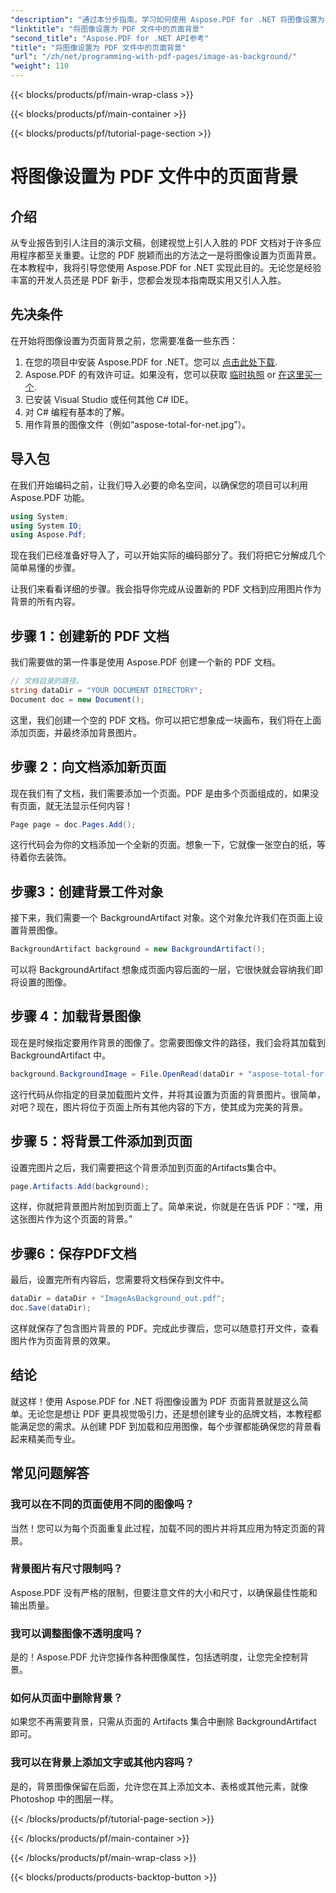 ```yaml
---
"description": "通过本分步指南，学习如何使用 Aspose.PDF for .NET 将图像设置为 PDF 的页面背景。创建专业且视觉上引人入胜的文档。"
"linktitle": "将图像设置为 PDF 文件中的页面背景"
"second_title": "Aspose.PDF for .NET API参考"
"title": "将图像设置为 PDF 文件中的页面背景"
"url": "/zh/net/programming-with-pdf-pages/image-as-background/"
"weight": 110
---
```


{{< blocks/products/pf/main-wrap-class >}}

{{< blocks/products/pf/main-container >}}

{{< blocks/products/pf/tutorial-page-section >}}

# 将图像设置为 PDF 文件中的页面背景

## 介绍

从专业报告到引人注目的演示文稿，创建视觉上引人入胜的 PDF 文档对于许多应用程序都至关重要。让您的 PDF 脱颖而出的方法之一是将图像设置为页面背景。在本教程中，我将引导您使用 Aspose.PDF for .NET 实现此目的。无论您是经验丰富的开发人员还是 PDF 新手，您都会发现本指南既实用又引人入胜。

## 先决条件

在开始将图像设置为页面背景之前，您需要准备一些东西：

1. 在您的项目中安装 Aspose.PDF for .NET。您可以 [点击此处下载](https://releases。aspose.com/pdf/net/).
2. Aspose.PDF 的有效许可证。如果没有，您可以获取 [临时执照](https://purchase.aspose.com/temp或者ary-license/) or [在这里买一个](https://purchase。aspose.com/buy).
3. 已安装 Visual Studio 或任何其他 C# IDE。
4. 对 C# 编程有基本的了解。
5. 用作背景的图像文件（例如“aspose-total-for-net.jpg”）。

## 导入包

在我们开始编码之前，让我们导入必要的命名空间，以确保您的项目可以利用 Aspose.PDF 功能。

```csharp
using System;
using System.IO;
using Aspose.Pdf;
```

现在我们已经准备好导入了，可以开始实际的编码部分了。我们将把它分解成几个简单易懂的步骤。

让我们来看看详细的步骤。我会指导你完成从设置新的 PDF 文档到应用图片作为背景的所有内容。

## 步骤 1：创建新的 PDF 文档

我们需要做的第一件事是使用 Aspose.PDF 创建一个新的 PDF 文档。

```csharp
// 文档目录的路径。
string dataDir = "YOUR DOCUMENT DIRECTORY";
Document doc = new Document();
```

这里，我们创建一个空的 PDF 文档。你可以把它想象成一块画布，我们将在上面添加页面，并最终添加背景图片。

## 步骤 2：向文档添加新页面

现在我们有了文档，我们需要添加一个页面。PDF 是由多个页面组成的，如果没有页面，就无法显示任何内容！

```csharp
Page page = doc.Pages.Add();
```

这行代码会为你的文档添加一个全新的页面。想象一下，它就像一张空白的纸，等待着你去装饰。

## 步骤3：创建背景工件对象

接下来，我们需要一个 BackgroundArtifact 对象。这个对象允许我们在页面上设置背景图像。

```csharp
BackgroundArtifact background = new BackgroundArtifact();
```

可以将 BackgroundArtifact 想象成页面内容后面的一层，它很快就会容纳我们即将设置的图像。

## 步骤 4：加载背景图像

现在是时候指定要用作背景的图像了。您需要图像文件的路径，我们会将其加载到 BackgroundArtifact 中。

```csharp
background.BackgroundImage = File.OpenRead(dataDir + "aspose-total-for-net.jpg");
```

这行代码从你指定的目录加载图片文件，并将其设置为页面的背景图片。很简单，对吧？现在，图片将位于页面上所有其他内容的下方，使其成为完美的背景。

## 步骤 5：将背景工件添加到页面

设置完图片之后，我们需要把这个背景添加到页面的Artifacts集合中。

```csharp
page.Artifacts.Add(background);
```

这样，你就把背景图片附加到页面上了。简单来说，你就是在告诉 PDF：“嘿，用这张图片作为这个页面的背景。”

## 步骤6：保存PDF文档

最后，设置完所有内容后，您需要将文档保存到文件中。

```csharp
dataDir = dataDir + "ImageAsBackground_out.pdf";
doc.Save(dataDir);
```

这样就保存了包含图片背景的 PDF。完成此步骤后，您可以随意打开文件，查看图片作为页面背景的效果。

## 结论

就这样！使用 Aspose.PDF for .NET 将图像设置为 PDF 页面背景就是这么简单。无论您是想让 PDF 更具视觉吸引力，还是想创建专业的品牌文档，本教程都能满足您的需求。从创建 PDF 到加载和应用图像，每个步骤都能确保您的背景看起来精美而专业。

## 常见问题解答

### 我可以在不同的页面使用不同的图像吗？
当然！您可以为每个页面重复此过程，加载不同的图片并将其应用为特定页面的背景。

### 背景图片有尺寸限制吗？
Aspose.PDF 没有严格的限制，但要注意文件的大小和尺寸，以确保最佳性能和输出质量。

### 我可以调整图像不透明度吗？
是的！Aspose.PDF 允许您操作各种图像属性，包括透明度，让您完全控制背景。

### 如何从页面中删除背景？
如果您不再需要背景，只需从页面的 Artifacts 集合中删除 BackgroundArtifact 即可。

### 我可以在背景上添加文字或其他内容吗？
是的，背景图像保留在后面，允许您在其上添加文本、表格或其他元素，就像 Photoshop 中的图层一样。

{{< /blocks/products/pf/tutorial-page-section >}}

{{< /blocks/products/pf/main-container >}}

{{< /blocks/products/pf/main-wrap-class >}}

{{< blocks/products/products-backtop-button >}}